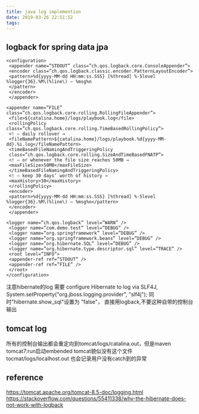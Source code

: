 ```yaml
---
title: java log implemention
date: 2019-03-26 22:51:52
tags:
---
```


## logback for spring data jpa
```
<configuration>
 <appender name=”STDOUT” class=”ch.qos.logback.core.ConsoleAppender”>
 <encoder class=”ch.qos.logback.classic.encoder.PatternLayoutEncoder”>
 <pattern>%d{yyyy-MM-dd HH:mm:ss.SSS} [%thread] %-5level %logger{36}.%M\(%line\) — %msg%n
 </pattern>
 </encoder>
 </appender>

<appender name=”FILE” class=”ch.qos.logback.core.rolling.RollingFileAppender”>
 <file>${catalina.home}/logs/playbook.log</file>
 <rollingPolicy class=”ch.qos.logback.core.rolling.TimeBasedRollingPolicy”>
 <! — daily rollover →
 <fileNamePattern>${catalina.home}/logs/playbook.%d{yyyy-MM-dd}.%i.log</fileNamePattern>
 <timeBasedFileNamingAndTriggeringPolicy
 class=”ch.qos.logback.core.rolling.SizeAndTimeBasedFNATP”>
 <! — or whenever the file size reaches 50MB →
 <maxFileSize>50MB</maxFileSize>
 </timeBasedFileNamingAndTriggeringPolicy>
 <! — keep 30 days’ worth of history →
 <maxHistory>30</maxHistory>
 </rollingPolicy>
 <encoder>
 <pattern>%d{yyyy-MM-dd HH:mm:ss.SSS} [%thread] %-5level %logger{36}.%M\(%line\) — %msg%n</pattern>
 </encoder>
 </appender>

<logger name=”ch.qos.logback” level=”WARN” />
 <logger name=”com.demo.test” level=”DEBUG” />
 <logger name=”org.springframework” level=”DEBUG” />
 <logger name=”org.springframework.beans” level=”DEBUG” />
 <logger name=”org.hibernate.SQL” level=”DEBUG” />
 <logger name=”org.hibernate.type.descriptor.sql” level=”TRACE” />
 <root level=”INFO”>
 <appender-ref ref=”STDOUT” />
 <appender-ref ref=”FILE” />
 </root>
</configuration>
```
注意hibernate的log 需要 configure Hibernate to log via SLF4J,
System.setProperty("org.jboss.logging.provider", "slf4j");
同时"hibernate.show_sql"设置为 "false"， 直接用logback,不要这种自带的控制台输出

## tomcat log
所有的控制台输出都会重定向到tomcat/logs/catalina.out，但是maven tomcat7:run启动embended tomcat貌似没有这个文件
tocmat/logs/localhost.out 也会记录用户没有catch到的异常

## reference
https://tomcat.apache.org/tomcat-8.5-doc/logging.html
https://stackoverflow.com/questions/55411338/why-the-hibernate-does-not-work-with-logback